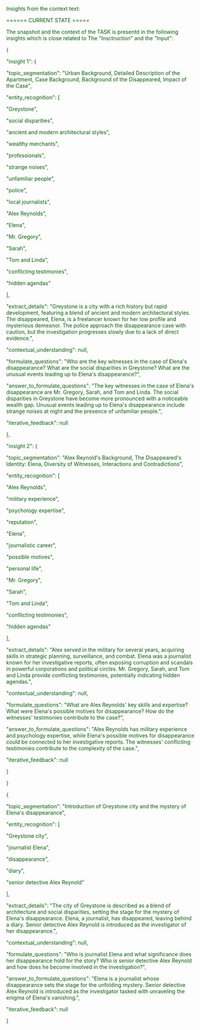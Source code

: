 
<span style='color: darkgreen;'>Insights from the context text:</span>


<span style='color: darkgreen;'>====== CURRENT STATE =====</span>

<span style='color: darkgreen;'>The snapshot and the context of the TASK is presentd in the following insights which is close related to The &quot;Insctruction&quot; and the &quot;Input&quot;:</span>

<span style='color: darkgreen;'>{</span>

<span style='color: darkgreen;'>    &quot;insight 1&quot;: {</span>

<span style='color: darkgreen;'>        &quot;topic_segmentation&quot;: &quot;Urban Background, Detailed Description of the Apartment, Case Background, Background of the Disappeared, Impact of the Case&quot;,</span>

<span style='color: darkgreen;'>        &quot;entity_recognition&quot;: [</span>

<span style='color: darkgreen;'>            &quot;Greystone&quot;,</span>

<span style='color: darkgreen;'>            &quot;social disparities&quot;,</span>

<span style='color: darkgreen;'>            &quot;ancient and modern architectural styles&quot;,</span>

<span style='color: darkgreen;'>            &quot;wealthy merchants&quot;,</span>

<span style='color: darkgreen;'>            &quot;professionals&quot;,</span>

<span style='color: darkgreen;'>            &quot;strange noises&quot;,</span>

<span style='color: darkgreen;'>            &quot;unfamiliar people&quot;,</span>

<span style='color: darkgreen;'>            &quot;police&quot;,</span>

<span style='color: darkgreen;'>            &quot;local journalists&quot;,</span>

<span style='color: darkgreen;'>            &quot;Alex Reynolds&quot;,</span>

<span style='color: darkgreen;'>            &quot;Elena&quot;,</span>

<span style='color: darkgreen;'>            &quot;Mr. Gregory&quot;,</span>

<span style='color: darkgreen;'>            &quot;Sarah&quot;,</span>

<span style='color: darkgreen;'>            &quot;Tom and Linda&quot;,</span>

<span style='color: darkgreen;'>            &quot;conflicting testimonies&quot;,</span>

<span style='color: darkgreen;'>            &quot;hidden agendas&quot;</span>

<span style='color: darkgreen;'>        ],</span>

<span style='color: darkgreen;'>        &quot;extract_details&quot;: &quot;Greystone is a city with a rich history but rapid development, featuring a blend of ancient and modern architectural styles. The disappeared, Elena, is a freelancer known for her low profile and mysterious demeanor. The police approach the disappearance case with caution, but the investigation progresses slowly due to a lack of direct evidence.&quot;,</span>

<span style='color: darkgreen;'>        &quot;contextual_understanding&quot;: null,</span>

<span style='color: darkgreen;'>        &quot;formulate_questions&quot;: &quot;Who are the key witnesses in the case of Elena&#x27;s disappearance? What are the social disparities in Greystone? What are the unusual events leading up to Elena&#x27;s disappearance?&quot;,</span>

<span style='color: darkgreen;'>        &quot;answer_to_formulate_questions&quot;: &quot;The key witnesses in the case of Elena&#x27;s disappearance are Mr. Gregory, Sarah, and Tom and Linda. The social disparities in Greystone have become more pronounced with a noticeable wealth gap. Unusual events leading up to Elena&#x27;s disappearance include strange noises at night and the presence of unfamiliar people.&quot;,</span>

<span style='color: darkgreen;'>        &quot;iterative_feedback&quot;: null</span>

<span style='color: darkgreen;'>    },</span>

<span style='color: darkgreen;'>    &quot;insight 2&quot;: {</span>

<span style='color: darkgreen;'>        &quot;topic_segmentation&quot;: &quot;Alex Reynold&#x27;s Background, The Disappeared&#x27;s Identity: Elena, Diversity of Witnesses, Interactions and Contradictions&quot;,</span>

<span style='color: darkgreen;'>        &quot;entity_recognition&quot;: [</span>

<span style='color: darkgreen;'>            &quot;Alex Reynolds&quot;,</span>

<span style='color: darkgreen;'>            &quot;military experience&quot;,</span>

<span style='color: darkgreen;'>            &quot;psychology expertise&quot;,</span>

<span style='color: darkgreen;'>            &quot;reputation&quot;,</span>

<span style='color: darkgreen;'>            &quot;Elena&quot;,</span>

<span style='color: darkgreen;'>            &quot;journalistic career&quot;,</span>

<span style='color: darkgreen;'>            &quot;possible motives&quot;,</span>

<span style='color: darkgreen;'>            &quot;personal life&quot;,</span>

<span style='color: darkgreen;'>            &quot;Mr. Gregory&quot;,</span>

<span style='color: darkgreen;'>            &quot;Sarah&quot;,</span>

<span style='color: darkgreen;'>            &quot;Tom and Linda&quot;,</span>

<span style='color: darkgreen;'>            &quot;conflicting testimonies&quot;,</span>

<span style='color: darkgreen;'>            &quot;hidden agendas&quot;</span>

<span style='color: darkgreen;'>        ],</span>

<span style='color: darkgreen;'>        &quot;extract_details&quot;: &quot;Alex served in the military for several years, acquiring skills in strategic planning, surveillance, and combat. Elena was a journalist known for her investigative reports, often exposing corruption and scandals in powerful corporations and political circles. Mr. Gregory, Sarah, and Tom and Linda provide conflicting testimonies, potentially indicating hidden agendas.&quot;,</span>

<span style='color: darkgreen;'>        &quot;contextual_understanding&quot;: null,</span>

<span style='color: darkgreen;'>        &quot;formulate_questions&quot;: &quot;What are Alex Reynolds&#x27; key skills and expertise? What were Elena&#x27;s possible motives for disappearance? How do the witnesses&#x27; testimonies contribute to the case?&quot;,</span>

<span style='color: darkgreen;'>        &quot;answer_to_formulate_questions&quot;: &quot;Alex Reynolds has military experience and psychology expertise, while Elena&#x27;s possible motives for disappearance could be connected to her investigative reports. The witnesses&#x27; conflicting testimonies contribute to the complexity of the case.&quot;,</span>

<span style='color: darkgreen;'>        &quot;iterative_feedback&quot;: null</span>

<span style='color: darkgreen;'>    }</span>

<span style='color: darkgreen;'>}</span>

<span style='color: darkgreen;'>{</span>

<span style='color: darkgreen;'>    &quot;topic_segmentation&quot;: &quot;Introduction of Greystone city and the mystery of Elena&#x27;s disappearance&quot;,</span>

<span style='color: darkgreen;'>    &quot;entity_recognition&quot;: [</span>

<span style='color: darkgreen;'>        &quot;Greystone city&quot;,</span>

<span style='color: darkgreen;'>        &quot;journalist Elena&quot;,</span>

<span style='color: darkgreen;'>        &quot;disappearance&quot;,</span>

<span style='color: darkgreen;'>        &quot;diary&quot;,</span>

<span style='color: darkgreen;'>        &quot;senior detective Alex Reynold&quot;</span>

<span style='color: darkgreen;'>    ],</span>

<span style='color: darkgreen;'>    &quot;extract_details&quot;: &quot;The city of Greystone is described as a blend of architecture and social disparities, setting the stage for the mystery of Elena&#x27;s disappearance. Elena, a journalist, has disappeared, leaving behind a diary. Senior detective Alex Reynold is introduced as the investigator of her disappearance.&quot;,</span>

<span style='color: darkgreen;'>    &quot;contextual_understanding&quot;: null,</span>

<span style='color: darkgreen;'>    &quot;formulate_questions&quot;: &quot;Who is journalist Elena and what significance does her disappearance hold for the story? Who is senior detective Alex Reynold and how does he become involved in the investigation?&quot;,</span>

<span style='color: darkgreen;'>    &quot;answer_to_formulate_questions&quot;: &quot;Elena is a journalist whose disappearance sets the stage for the unfolding mystery. Senior detective Alex Reynold is introduced as the investigator tasked with unraveling the enigma of Elena&#x27;s vanishing.&quot;,</span>

<span style='color: darkgreen;'>    &quot;iterative_feedback&quot;: null</span>

<span style='color: darkgreen;'>}</span>

